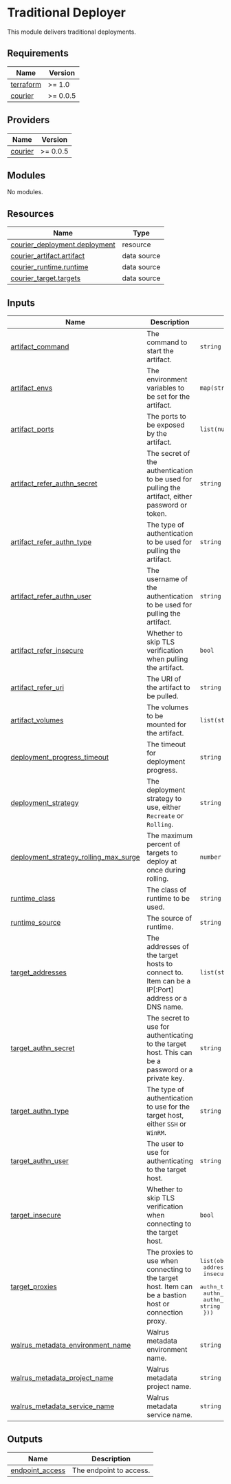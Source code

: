 # Traditional Deployer

This module delivers traditional deployments.

<!-- BEGIN_TF_DOCS -->
## Requirements

| Name | Version |
|------|---------|
| <a name="requirement_terraform"></a> [terraform](#requirement\_terraform) | >= 1.0 |
| <a name="requirement_courier"></a> [courier](#requirement\_courier) | >= 0.0.5 |

## Providers

| Name | Version |
|------|---------|
| <a name="provider_courier"></a> [courier](#provider\_courier) | >= 0.0.5 |

## Modules

No modules.

## Resources

| Name | Type |
|------|------|
| [courier_deployment.deployment](https://registry.terraform.io/providers/seal-io/courier/latest/docs/resources/deployment) | resource |
| [courier_artifact.artifact](https://registry.terraform.io/providers/seal-io/courier/latest/docs/data-sources/artifact) | data source |
| [courier_runtime.runtime](https://registry.terraform.io/providers/seal-io/courier/latest/docs/data-sources/runtime) | data source |
| [courier_target.targets](https://registry.terraform.io/providers/seal-io/courier/latest/docs/data-sources/target) | data source |

## Inputs

| Name | Description | Type | Default | Required |
|------|-------------|------|---------|:--------:|
| <a name="input_artifact_command"></a> [artifact\_command](#input\_artifact\_command) | The command to start the artifact. | `string` | `""` | no |
| <a name="input_artifact_envs"></a> [artifact\_envs](#input\_artifact\_envs) | The environment variables to be set for the artifact. | `map(string)` | `{}` | no |
| <a name="input_artifact_ports"></a> [artifact\_ports](#input\_artifact\_ports) | The ports to be exposed by the artifact. | `list(number)` | `[]` | no |
| <a name="input_artifact_refer_authn_secret"></a> [artifact\_refer\_authn\_secret](#input\_artifact\_refer\_authn\_secret) | The secret of the authentication to be used for pulling the artifact, either password or token. | `string` | `""` | no |
| <a name="input_artifact_refer_authn_type"></a> [artifact\_refer\_authn\_type](#input\_artifact\_refer\_authn\_type) | The type of authentication to be used for pulling the artifact. | `string` | `"None"` | no |
| <a name="input_artifact_refer_authn_user"></a> [artifact\_refer\_authn\_user](#input\_artifact\_refer\_authn\_user) | The username of the authentication to be used for pulling the artifact. | `string` | `""` | no |
| <a name="input_artifact_refer_insecure"></a> [artifact\_refer\_insecure](#input\_artifact\_refer\_insecure) | Whether to skip TLS verification when pulling the artifact. | `bool` | `true` | no |
| <a name="input_artifact_refer_uri"></a> [artifact\_refer\_uri](#input\_artifact\_refer\_uri) | The URI of the artifact to be pulled. | `string` | n/a | yes |
| <a name="input_artifact_volumes"></a> [artifact\_volumes](#input\_artifact\_volumes) | The volumes to be mounted for the artifact. | `list(string)` | `[]` | no |
| <a name="input_deployment_progress_timeout"></a> [deployment\_progress\_timeout](#input\_deployment\_progress\_timeout) | The timeout for deployment progress. | `string` | `"5m"` | no |
| <a name="input_deployment_strategy"></a> [deployment\_strategy](#input\_deployment\_strategy) | The deployment strategy to use, either `Recreate` or `Rolling`. | `string` | `"Recreate"` | no |
| <a name="input_deployment_strategy_rolling_max_surge"></a> [deployment\_strategy\_rolling\_max\_surge](#input\_deployment\_strategy\_rolling\_max\_surge) | The maximum percent of targets to deploy at once during rolling. | `number` | `0.3` | no |
| <a name="input_runtime_class"></a> [runtime\_class](#input\_runtime\_class) | The class of runtime to be used. | `string` | n/a | yes |
| <a name="input_runtime_source"></a> [runtime\_source](#input\_runtime\_source) | The source of runtime. | `string` | `""` | no |
| <a name="input_target_addresses"></a> [target\_addresses](#input\_target\_addresses) | The addresses of the target hosts to connect to. Item can be a IP[:Port] address or a DNS name. | `list(string)` | n/a | yes |
| <a name="input_target_authn_secret"></a> [target\_authn\_secret](#input\_target\_authn\_secret) | The secret to use for authenticating to the target host. This can be a password or a private key. | `string` | n/a | yes |
| <a name="input_target_authn_type"></a> [target\_authn\_type](#input\_target\_authn\_type) | The type of authentication to use for the target host, either `SSH` or `WinRM`. | `string` | `"SSH"` | no |
| <a name="input_target_authn_user"></a> [target\_authn\_user](#input\_target\_authn\_user) | The user to use for authenticating to the target host. | `string` | `"root"` | no |
| <a name="input_target_insecure"></a> [target\_insecure](#input\_target\_insecure) | Whether to skip TLS verification when connecting to the target host. | `bool` | `true` | no |
| <a name="input_target_proxies"></a> [target\_proxies](#input\_target\_proxies) | The proxies to use when connecting to the target host. Item can be a bastion host or connection proxy. | <pre>list(object({<br>    address      = string<br>    insecure     = bool<br>    authn_type   = string<br>    authn_user   = string<br>    authn_secret = string<br>  }))</pre> | `[]` | no |
| <a name="input_walrus_metadata_environment_name"></a> [walrus\_metadata\_environment\_name](#input\_walrus\_metadata\_environment\_name) | Walrus metadata environment name. | `string` | `""` | no |
| <a name="input_walrus_metadata_project_name"></a> [walrus\_metadata\_project\_name](#input\_walrus\_metadata\_project\_name) | Walrus metadata project name. | `string` | `""` | no |
| <a name="input_walrus_metadata_service_name"></a> [walrus\_metadata\_service\_name](#input\_walrus\_metadata\_service\_name) | Walrus metadata service name. | `string` | `""` | no |

## Outputs

| Name | Description |
|------|-------------|
| <a name="output_endpoint_access"></a> [endpoint\_access](#output\_endpoint\_access) | The endpoint to access. |
<!-- END_TF_DOCS -->
